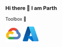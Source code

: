 ### Hi there 👋 I am Parth
Toolbox 🧰


<img src = "https://github.com/devicons/devicon/blob/master/icons/googlecloud/googlecloud-original.svg" alt ="GCP logo" height ="50" width = "50"/> <img src = "https://github.com/devicons/devicon/blob/master/icons/azure/azure-original.svg" alt ="Azure logo" height ="50" width = "50"/>


<!--
**learncode789/learncode789** is a ✨ _special_ ✨ repository because its `README.md` (this file) appears on your GitHub profile.

Here are some ideas to get you started:

- 🔭 I’m currently working on ...
- 🌱 I’m currently learning ...
- 👯 I’m looking to collaborate on ...
- 🤔 I’m looking for help with ...
- 💬 Ask me about ...
- 📫 How to reach me: ...
- 😄 Pronouns: ...
- ⚡ Fun fact: ...
-->
